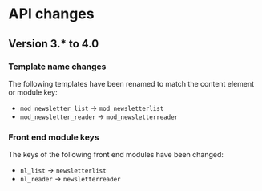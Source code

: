 API changes
===========

Version 3.* to 4.0
------------------

### Template name changes

The following templates have been renamed to match the content element or
module key:

 * `mod_newsletter_list`   -> `mod_newsletterlist`
 * `mod_newsletter_reader` -> `mod_newsletterreader`


### Front end module keys

The keys of the following front end modules have been changed:

 * `nl_list`   -> `newsletterlist`
 * `nl_reader` -> `newsletterreader`
